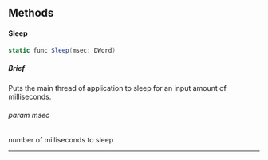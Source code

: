 Methods
---

#### Sleep

```C#
static func Sleep(msec: DWord)
```

##### Brief
Puts the main thread of application to sleep for an input amount of milliseconds.

###### param msec
number of milliseconds to sleep
***

[Int]: sys.core.lang.Int.api2.md "sys.core.lang.Int"
[Value]: . "Value"
